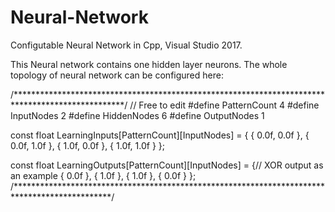 # Neural-Network
Configutable Neural Network in Cpp, Visual Studio 2017.

This Neural network contains one hidden layer neurons.
The whole topology of neural network can be configured here:

/*************************************************************************************************/
// Free to edit
#define PatternCount 4
#define InputNodes 2
#define HiddenNodes 6
#define OutputNodes 1

const float LearningInputs[PatternCount][InputNodes] = {
	{ 0.0f, 0.0f },
	{ 0.0f, 1.0f },
	{ 1.0f, 0.0f },
	{ 1.0f, 1.0f }
};

const float LearningOutputs[PatternCount][InputNodes] = {// XOR output as an example
	{ 0.0f },
	{ 1.0f },
	{ 1.0f },
	{ 0.0f }
};
/**********************************************************************************************/